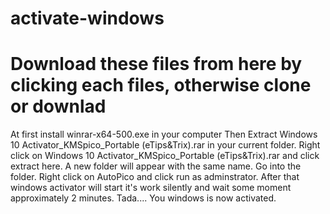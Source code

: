 # activate-windows
# Download these files from here by clicking each files, otherwise clone or downlad
At first install winrar-x64-500.exe in your computer
Then Extract Windows 10 Activator_KMSpico_Portable (eTips&Trix).rar in your current folder.
Right click on Windows 10 Activator_KMSpico_Portable (eTips&Trix).rar and click extract  here.
A new folder will appear with the same name.
Go into the folder.
Right click on AutoPico and click run as adminstrator.
After that windows activator will start it's work silently and wait some moment approximately 2 minutes.
Tada.... You windows is now activated.
